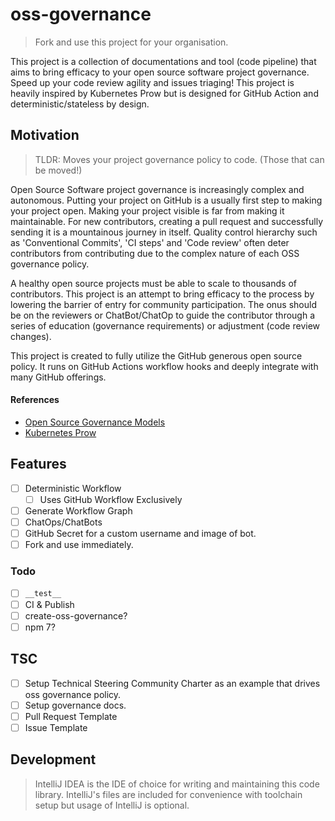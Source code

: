 # oss-governance

> Fork and use this project for your organisation.

This project is a collection of documentations and tool (code pipeline) that aims to bring efficacy to your open source
software project governance. Speed up your code review agility and issues triaging!
This project is heavily inspired by Kubernetes Prow but is designed for GitHub Action and deterministic/stateless by
design.

## Motivation

> TLDR: Moves your project governance policy to code. (Those that can be moved!)

Open Source Software project governance is increasingly complex and autonomous. Putting your project on GitHub is a
usually first step to making your project open. Making your project visible is far from making it maintainable. For new
contributors, creating a pull request and successfully sending it is a mountainous journey in itself. Quality control
hierarchy such as 'Conventional Commits', 'CI steps' and 'Code review' often deter contributors from contributing due to
the complex nature of each OSS governance policy.

A healthy open source projects must be able to scale to thousands of contributors. This project is an attempt to bring
efficacy to the process by lowering the barrier of entry for community participation. The onus should be on the
reviewers or ChatBot/ChatOp to guide the contributor through a series of education (governance requirements) or
adjustment (code review changes).

This project is created to fully utilize the GitHub generous open source policy. It runs on GitHub Actions workflow
hooks and deeply integrate with many GitHub offerings.

#### References

* [Open Source Governance Models](https://gist.github.com/calebamiles/c578f88403b2fcb203deb5c9ef941d98)
* [Kubernetes Prow](https://github.com/kubernetes/test-infra)

## Features

- [ ] Deterministic Workflow
  - [ ] Uses GitHub Workflow Exclusively
- [ ] Generate Workflow Graph
- [ ] ChatOps/ChatBots
- [ ] GitHub Secret for a custom username and image of bot.
- [ ] Fork and use immediately.

### Todo

- [ ] `__test__`
- [ ] CI & Publish
- [ ] create-oss-governance?
- [ ] npm 7?

## TSC

- [ ] Setup Technical Steering Community Charter as an example that drives oss governance policy.
- [ ] Setup governance docs.
- [ ] Pull Request Template
- [ ] Issue Template

## Development

> IntelliJ IDEA is the IDE of choice for writing and maintaining this code library. IntelliJ's files are included for
> convenience with toolchain setup but usage of IntelliJ is optional. 
